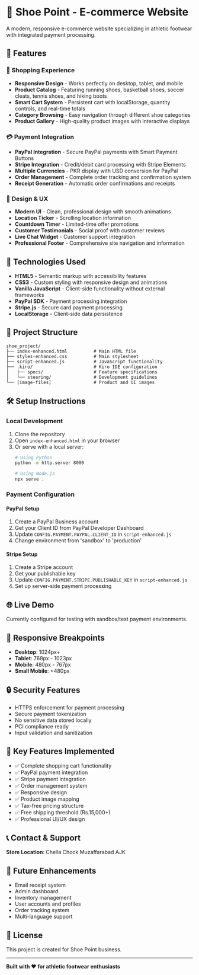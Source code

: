 # 👟 Shoe Point - E-commerce Website

A modern, responsive e-commerce website specializing in athletic footwear with integrated payment processing.

## 🌟 Features

### 🛒 **Shopping Experience**
- **Responsive Design** - Works perfectly on desktop, tablet, and mobile
- **Product Catalog** - Featuring running shoes, basketball shoes, soccer cleats, tennis shoes, and hiking boots
- **Smart Cart System** - Persistent cart with localStorage, quantity controls, and real-time totals
- **Category Browsing** - Easy navigation through different shoe categories
- **Product Gallery** - High-quality product images with interactive displays

### 💳 **Payment Integration**
- **PayPal Integration** - Secure PayPal payments with Smart Payment Buttons
- **Stripe Integration** - Credit/debit card processing with Stripe Elements
- **Multiple Currencies** - PKR display with USD conversion for PayPal
- **Order Management** - Complete order tracking and confirmation system
- **Receipt Generation** - Automatic order confirmations and receipts

### 🎨 **Design & UX**
- **Modern UI** - Clean, professional design with smooth animations
- **Location Ticker** - Scrolling location information
- **Countdown Timer** - Limited-time offer promotions
- **Customer Testimonials** - Social proof with customer reviews
- **Live Chat Widget** - Customer support integration
- **Professional Footer** - Comprehensive site navigation and information

## 🚀 **Technologies Used**

- **HTML5** - Semantic markup with accessibility features
- **CSS3** - Custom styling with responsive design and animations
- **Vanilla JavaScript** - Client-side functionality without external frameworks
- **PayPal SDK** - Payment processing integration
- **Stripe.js** - Secure card payment processing
- **LocalStorage** - Client-side data persistence

## 📁 **Project Structure**

```
shoe_project/
├── index-enhanced.html          # Main HTML file
├── styles-enhanced.css          # Main stylesheet
├── script-enhanced.js           # JavaScript functionality
├── .kiro/                       # Kiro IDE configuration
│   ├── specs/                   # Feature specifications
│   └── steering/                # Development guidelines
└── [image-files]                # Product and UI images
```

## 🛠️ **Setup Instructions**

### **Local Development**
1. Clone the repository
2. Open `index-enhanced.html` in your browser
3. Or serve with a local server:
   ```bash
   # Using Python
   python -m http.server 8000
   
   # Using Node.js
   npx serve .
   ```

### **Payment Configuration**

#### **PayPal Setup**
1. Create a PayPal Business account
2. Get your Client ID from PayPal Developer Dashboard
3. Update `CONFIG.PAYMENT.PAYPAL.CLIENT_ID` in `script-enhanced.js`
4. Change environment from 'sandbox' to 'production'

#### **Stripe Setup**
1. Create a Stripe account
2. Get your publishable key
3. Update `CONFIG.PAYMENT.STRIPE.PUBLISHABLE_KEY` in `script-enhanced.js`
4. Set up server-side payment processing

## 🌐 **Live Demo**

Currently configured for testing with sandbox/test payment environments.

## 📱 **Responsive Breakpoints**

- **Desktop**: 1024px+
- **Tablet**: 768px - 1023px
- **Mobile**: 480px - 767px
- **Small Mobile**: <480px

## 🔒 **Security Features**

- HTTPS enforcement for payment processing
- Secure payment tokenization
- No sensitive data stored locally
- PCI compliance ready
- Input validation and sanitization

## 🎯 **Key Features Implemented**

- ✅ Complete shopping cart functionality
- ✅ PayPal payment integration
- ✅ Stripe payment integration
- ✅ Order management system
- ✅ Responsive design
- ✅ Product image mapping
- ✅ Tax-free pricing structure
- ✅ Free shipping threshold (Rs.15,000+)
- ✅ Professional UI/UX design

## 📞 **Contact & Support**

**Store Location**: Chella Chock Muzaffarabad AJK

## 🚀 **Future Enhancements**

- Email receipt system
- Admin dashboard
- Inventory management
- User accounts and profiles
- Order tracking system
- Multi-language support

## 📄 **License**

This project is created for Shoe Point business.

---

**Built with ❤️ for athletic footwear enthusiasts**